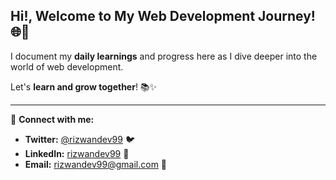 ## Hi!, Welcome to My Web Development Journey! 🌐🚀

I document my **daily learnings** and progress here as I dive deeper into the world of web development.

Let's **learn and grow together**! 📚✨

---

🔗 **Connect with me:**

- **Twitter:** [@rizwandev99](https://twitter.com/rizwandev99) 🐦
- **LinkedIn:** [rizwandev99](https://www.linkedin.com/in/rizwandev99/) 🔗
- **Email:** [rizwandev99@gmail.com](mailto:rizwandev99@gmail.com) 📧
